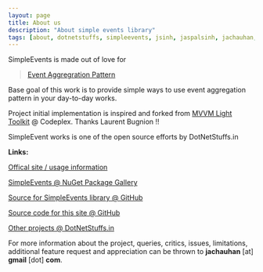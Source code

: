 ```yaml
---
layout: page
title: About us
description: "About simple events library"
tags: [about, dotnetstuffs, simpleevents, jsinh, jaspalsinh, jachauhan, events, eventaggregator, nuget, .net, license, MIT-license]
---
```


SimpleEvents is made out of love for
> [Event Aggregration Pattern][1]

Base goal of this work is to provide simple ways to use event aggregation pattern in your day-to-day works.

Project initial implementation is inspired and forked from [MVVM Light Toolkit][2] @ Codeplex. Thanks Laurent Bugnion !!

SimpleEvent works is one of the open source efforts by DotNetStuffs.in

**Links:**

[Offical site / usage information][3]

[SimpleEvents @ NuGet Package Gallery][4]

[Source for SimpleEvents library @ GitHub][5]

[Source code for this site @ GitHub][6]

[Other projects @ DotNetStuffs.in][7]

For more information about the project, queries, critics, issues, limitations, additional feature request and appreciation can be thrown to **jachauhan** [at] **gmail** [dot] **com**.

[1]: http://martinfowler.com/eaaDev/EventAggregator.html
[2]: http://mvvmlight.codeplex.com/
[3]: http://simpleevents.in
[4]: https://www.nuget.org/packages/SimpleEvents/
[5]: https://github.com/dotnetstuffs/simpleevents
[6]: https://github.com/dotnetstuffs/docs-simpleevents
[7]: http://dotnetstuffs.in
